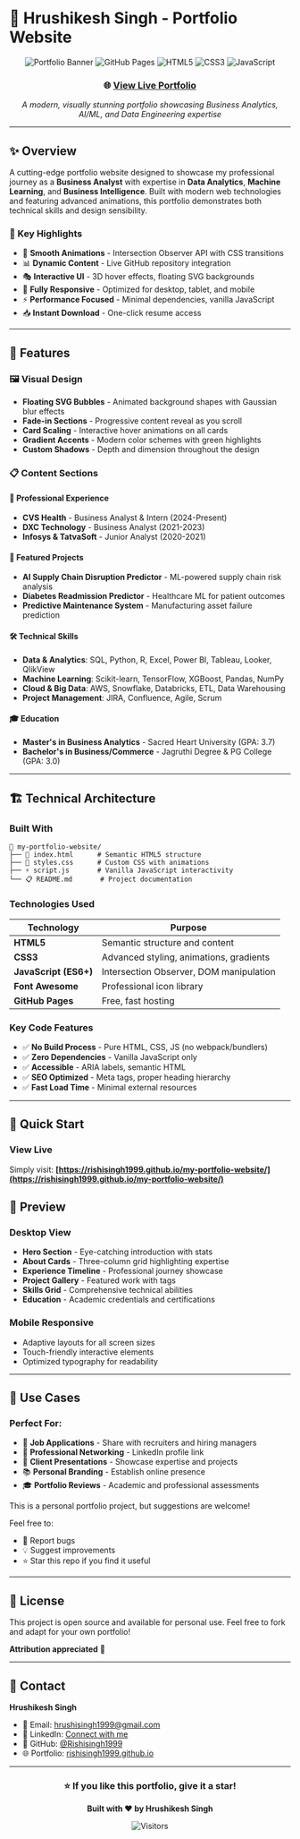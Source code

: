 # 🚀 Hrushikesh Singh - Portfolio Website

<div align="center">

![Portfolio Banner](https://img.shields.io/badge/Portfolio-Live-brightgreen?style=for-the-badge)
![GitHub Pages](https://img.shields.io/badge/GitHub%20Pages-Deployed-blue?style=for-the-badge&logo=github)
![HTML5](https://img.shields.io/badge/HTML5-E34F26?style=for-the-badge&logo=html5&logoColor=white)
![CSS3](https://img.shields.io/badge/CSS3-1572B6?style=for-the-badge&logo=css3&logoColor=white)
![JavaScript](https://img.shields.io/badge/JavaScript-F7DF1E?style=for-the-badge&logo=javascript&logoColor=black)

### 🌐 **[View Live Portfolio](https://rishisingh1999.github.io/my-portfolio-website/)**

*A modern, visually stunning portfolio showcasing Business Analytics, AI/ML, and Data Engineering expertise*

</div>

---

## ✨ Overview

A cutting-edge portfolio website designed to showcase my professional journey as a **Business Analyst** with expertise in **Data Analytics**, **Machine Learning**, and **Business Intelligence**. Built with modern web technologies and featuring advanced animations, this portfolio demonstrates both technical skills and design sensibility.

### 🎯 Key Highlights

- 🌊 **Smooth Animations** - Intersection Observer API with CSS transitions
- 📊 **Dynamic Content** - Live GitHub repository integration
- 🎭 **Interactive UI** - 3D hover effects, floating SVG backgrounds
- 📱 **Fully Responsive** - Optimized for desktop, tablet, and mobile
- ⚡ **Performance Focused** - Minimal dependencies, vanilla JavaScript
- 📥 **Instant Download** - One-click resume access

---

## 🎨 Features

### 🖼️ Visual Design
- **Floating SVG Bubbles** - Animated background shapes with Gaussian blur effects
- **Fade-in Sections** - Progressive content reveal as you scroll
- **Card Scaling** - Interactive hover animations on all cards
- **Gradient Accents** - Modern color schemes with green highlights
- **Custom Shadows** - Depth and dimension throughout the design

### 📋 Content Sections

#### 💼 Professional Experience
- **CVS Health** - Business Analyst & Intern (2024-Present)
- **DXC Technology** - Business Analyst (2021-2023)
- **Infosys & TatvaSoft** - Junior Analyst (2020-2021)

#### 🚀 Featured Projects
- **AI Supply Chain Disruption Predictor** - ML-powered supply chain risk analysis
- **Diabetes Readmission Predictor** - Healthcare ML for patient outcomes
- **Predictive Maintenance System** - Manufacturing asset failure prediction

#### 🛠️ Technical Skills
- **Data & Analytics**: SQL, Python, R, Excel, Power BI, Tableau, Looker, QlikView
- **Machine Learning**: Scikit-learn, TensorFlow, XGBoost, Pandas, NumPy
- **Cloud & Big Data**: AWS, Snowflake, Databricks, ETL, Data Warehousing
- **Project Management**: JIRA, Confluence, Agile, Scrum

#### 🎓 Education
- **Master's in Business Analytics** - Sacred Heart University (GPA: 3.7)
- **Bachelor's in Business/Commerce** - Jagruthi Degree & PG College (GPA: 3.0)

---

## 🏗️ Technical Architecture

### Built With

```
📁 my-portfolio-website/
├── 📄 index.html      # Semantic HTML5 structure
├── 🎨 styles.css      # Custom CSS with animations
├── ⚡ script.js       # Vanilla JavaScript interactivity
└── 📋 README.md       # Project documentation
```

### Technologies Used

| Technology | Purpose |
|------------|----------|
| **HTML5** | Semantic structure and content |
| **CSS3** | Advanced styling, animations, gradients |
| **JavaScript (ES6+)** | Intersection Observer, DOM manipulation |
| **Font Awesome** | Professional icon library |
| **GitHub Pages** | Free, fast hosting |

### Key Code Features

- ✅ **No Build Process** - Pure HTML, CSS, JS (no webpack/bundlers)
- ✅ **Zero Dependencies** - Vanilla JavaScript only
- ✅ **Accessible** - ARIA labels, semantic HTML
- ✅ **SEO Optimized** - Meta tags, proper heading hierarchy
- ✅ **Fast Load Time** - Minimal external resources

---

## 🚀 Quick Start

### View Live
Simply visit: **[https://rishisingh1999.github.io/my-portfolio-website/](https://rishisingh1999.github.io/my-portfolio-website/)**

## 📸 Preview

### Desktop View
- **Hero Section** - Eye-catching introduction with stats
- **About Cards** - Three-column grid highlighting expertise
- **Experience Timeline** - Professional journey showcase
- **Project Gallery** - Featured work with tags
- **Skills Grid** - Comprehensive technical abilities
- **Education** - Academic credentials and certifications

### Mobile Responsive
- Adaptive layouts for all screen sizes
- Touch-friendly interactive elements
- Optimized typography for readability

---

## 🎯 Use Cases

### Perfect For:
- 📝 **Job Applications** - Share with recruiters and hiring managers
- 🤝 **Professional Networking** - LinkedIn profile link
- 💼 **Client Presentations** - Showcase expertise and projects
- 📚 **Personal Branding** - Establish online presence
- 🎓 **Portfolio Reviews** - Academic and professional assessments

This is a personal portfolio project, but suggestions are welcome!

Feel free to:
- 🐛 Report bugs
- 💡 Suggest improvements
- ⭐ Star this repo if you find it useful

---

## 📄 License

This project is open source and available for personal use. Feel free to fork and adapt for your own portfolio!

**Attribution appreciated** 🙏

---

## 📧 Contact

**Hrushikesh Singh**
- 📧 Email: hrushisingh1999@gmail.com
- 💼 LinkedIn: [Connect with me](https://linkedin.com/in/your-profile)
- 🐙 GitHub: [@Rishisingh1999](https://github.com/Rishisingh1999)
- 🌐 Portfolio: [rishisingh1999.github.io](https://rishisingh1999.github.io/my-portfolio-website/)

---

<div align="center">

### ⭐ If you like this portfolio, give it a star!

**Built with ❤️ by Hrushikesh Singh**

![Visitors](https://visitor-badge.laobi.icu/badge?page_id=rishisingh1999.my-portfolio-website)

</div>
